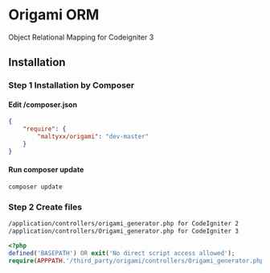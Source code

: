 # Origami ORM
Object Relational Mapping for Codeigniter 3

## Installation
### Step 1 Installation by Composer
#### Edit /composer.json
```json
{
    "require": {
        "maltyxx/origami": "dev-master"
    }
}
```
#### Run composer update
```shell
composer update
```
### Step 2 Create files
```txt
/application/controllers/origami_generator.php for CodeIgniter 2
/application/controllers/Origami_generator.php for CodeIgniter 3
```
```php
<?php
defined('BASEPATH') OR exit('No direct script access allowed');
require(APPPATH.'/third_party/origami/controllers/Origami_generator.php');
```
